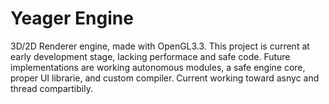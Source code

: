 # Yeager Engine 

3D/2D Renderer engine, made with OpenGL3.3. This project is current at early development stage, lacking performace and safe code. 
Future implementations are working autonomous modules, a safe engine core, proper UI librarie, and custom compiler. 
Current working toward asnyc and thread compartibily. 